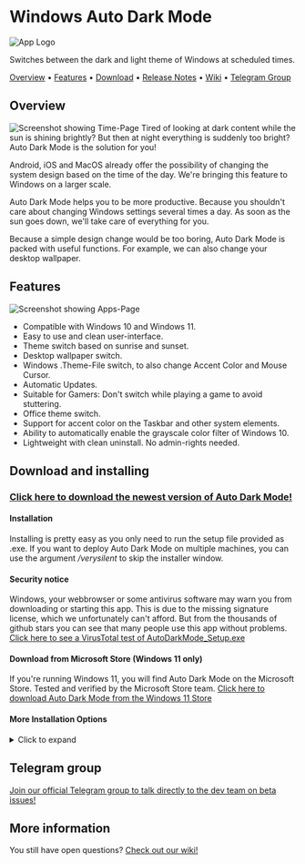 
# Windows Auto Dark Mode
![App Logo](https://github.com/Armin2208/Windows-Auto-Night-Mode/blob/master/Readme/logo.png)  

Switches between the dark and light theme of Windows at scheduled times.

[Overview](#overview) • [Features](#features) • [Download](#download-and-installing) • [Release Notes](https://github.com/Armin2208/Windows-Auto-Night-Mode/releases) • [Wiki](https://github.com/Armin2208/Windows-Auto-Night-Mode/wiki) • [Telegram Group](#telegram-group)

## Overview
![Screenshot showing Time-Page](https://github.com/Armin2208/Windows-Auto-Night-Mode/blob/master/Readme/screenshot1.png)
Tired of looking at dark content while the sun is shining brightly? But then at night everything is suddenly too bright? Auto Dark Mode is the solution for you!

Android, iOS and MacOS already offer the possibility of changing the system design based on the time of the day. We're bringing this feature to Windows on a larger scale. 

Auto Dark Mode helps you to be more productive. Because you shouldn't care about changing Windows settings several times a day. As soon as the sun goes down, we'll take care of everything for you.

Because a simple design change would be too boring, Auto Dark Mode is packed with useful functions. For example, we can also change your desktop wallpaper. 

## Features
![Screenshot showing Apps-Page](https://github.com/Armin2208/Windows-Auto-Night-Mode/blob/master/Readme/screenshot2.png)
- Compatible with Windows 10 and Windows 11.
- Easy to use and clean user-interface.
- Theme switch based on sunrise and sunset.
- Desktop wallpaper switch.
- Windows .Theme-File switch, to also change Accent Color and Mouse Cursor.
- Automatic Updates.
- Suitable for Gamers: Don't switch while playing a game to avoid stuttering.
- Office theme switch.
- Support for accent color on the Taskbar and other system elements.
- Ability to automatically enable the grayscale color filter of Windows 10.
- Lightweight with clean uninstall. No admin-rights needed.

## Download and installing

### [Click here to download the newest version of Auto Dark Mode!](https://github.com/Armin2208/Windows-Auto-Night-Mode/releases)

#### Installation
Installing is pretty easy as you only need to run the setup file provided as .exe. If you want to deploy Auto Dark Mode on multiple machines, you can use the argument _/verysilent_ to skip the installer window.

#### Security notice
Windows, your webbrowser or some antivirus software may warn you from downloading or starting this app. This is due to the missing signature license, which we unfortunately can't afford. But from the thousands of github stars you can see that many people use this app without problems.  
[Click here to see a VirusTotal test of AutoDarkMode_Setup.exe](https://www.virustotal.com/gui/file/fea01593ebcd7aeec3a4d7566e4c449a486c8c9fecd0b7941ebb036fb0fe2797/)

#### Download from Microsoft Store (Windows 11 only)
If you're running Windows 11, you will find Auto Dark Mode on the Microsoft Store. Tested and verified by the Microsoft Store team.
[Click here to download Auto Dark Mode from the Windows 11 Store](https://cutt.ly/JTfrKiM)

#### More Installation Options
<details>
  <summary>Click to expand</summary>

#### Via WinGet
Download Auto Dark Mode from [WinGet](https://github.com/microsoft/winget-cli/releases).
```powershell
winget install --id Armin2208.WindowsAutoNightMode
```

#### Via Chocolatey
Download Auto Dark Mode from [Chocolatey](https://chocolatey.org/packages/auto-dark-mode) (unofficial entry).
```powershell
choco install auto-dark-mode
```

#### Via Scoop
Download Auto Dark Mode from [Scoop](https://scoop.sh) (unofficial entry).
- Via portable
```powershell
scoop bucket add dorado https://github.com/chawyehsu/dorado
scoop install autodarkmode
```
- Via non-portable
```powershell
scoop bucket add nonportable
scoop install auto-dark-mode-np
```
  
</details>

## Telegram group
[Join our official Telegram group to talk directly to the dev team on beta issues!](https://t.me/autodarkmode)

## More information
You still have open questions? [Check out our wiki!](https://github.com/Armin2208/Windows-Auto-Night-Mode/wiki)
